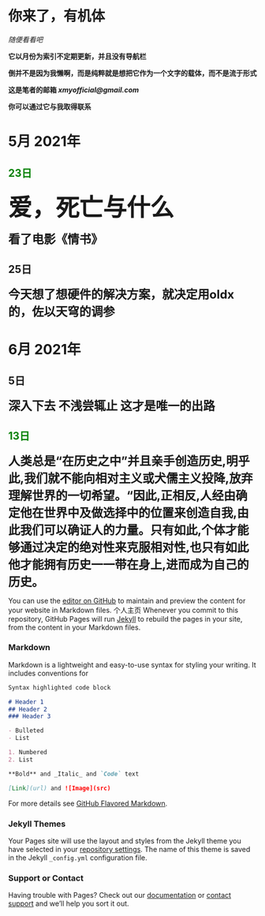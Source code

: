 # 你来了，有机体
_随便看看吧_ 

**它以月份为索引不定期更新，并且没有导航栏**

**倒并不是因为我懒啊，而是纯粹就是想把它作为一个文字的载体，而不是流于形式**

**这是笔者的邮箱 _xmyofficial@gmail.com_**

**你可以通过它与我取得联系**

# 5月  2021年
## <font color=green>23日</font>
**<font size=32>爱，死亡与什么</font>**

**<font face='微软雅黑' size=5>看了电影《情书》</font>**
## 25日
**<font size=5>今天想了想硬件的解决方案，就决定用oldx的，佐以天穹的调参</font>**

# 6月   2021年
## 5日
**<font size=5 >深入下去 不浅尝辄止 这才是唯一的出路</font>**

## **<font color=green>13日</font>**
**<font size=5>人类总是“在历史之中”并且亲手创造历史,明乎此,我们就不能向相对主义或犬儒主义投降,放弃理解世界的一切希望。“因此,正相反,人经由确定他在世界中及做选择中的位置来创造自我,由此我们可以确证人的力量。只有如此,个体才能够通过决定的绝对性来克服相对性,也只有如此他才能拥有历史一一带在身上,进而成为自己的历史。</font>**


You can use the [editor on GitHub](https://github.com/xmytech/xmy.github.io/edit/gh-pages/index.md) to maintain and preview the content for your website in Markdown files.
个人主页
Whenever you commit to this repository, GitHub Pages will run [Jekyll](https://jekyllrb.com/) to rebuild the pages in your site, from the content in your Markdown files.

### Markdown

Markdown is a lightweight and easy-to-use syntax for styling your writing. It includes conventions for

```markdown
Syntax highlighted code block

# Header 1
## Header 2
### Header 3

- Bulleted
- List

1. Numbered
2. List

**Bold** and _Italic_ and `Code` text

[Link](url) and ![Image](src)
```

For more details see [GitHub Flavored Markdown](https://guides.github.com/features/mastering-markdown/).

### Jekyll Themes

Your Pages site will use the layout and styles from the Jekyll theme you have selected in your [repository settings](https://github.com/xmytech/xmy.github.io/settings/pages). The name of this theme is saved in the Jekyll `_config.yml` configuration file.

### Support or Contact

Having trouble with Pages? Check out our [documentation](https://docs.github.com/categories/github-pages-basics/) or [contact support](https://support.github.com/contact) and we’ll help you sort it out.
